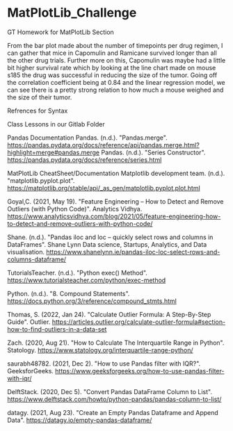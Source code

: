 # MatPlotLib_Challenge
GT Homework for MatPlotLib Section

From the bar plot made about the number of timepoints per drug regimen, I can gather that mice in Capomulin and Ramicane survived longer than all the other drug trials. Further more on this, Capomulin was maybe had a little bit higher survival rate which by looking at the line chart made on mouse s185 the drug was successful in reducing the size of the tumor. Going off the correlation coefficient being at 0.84 and the linear regression model, we can see there is a pretty strong relation to how much a mouse weighed and the size of their tumor.

Refrences for Syntax

Class Lessons in our Gitlab Folder

Pandas Documentation
Pandas. (n.d.). "Pandas.merge". https://pandas.pydata.org/docs/reference/api/pandas.merge.html?highlight=merge#pandas.merge
Pandas. (n.d.). "Series Constructor". https://pandas.pydata.org/docs/reference/series.html

MatPlotLib CheatSheet/Documentation
Matplotlib development team. (n.d.). "matplotlib.pyplot.plot". https://matplotlib.org/stable/api/_as_gen/matplotlib.pyplot.plot.html

Goyal,C. (2021, May 19). "Feature Engineering – How to Detect and Remove Outliers (with Python Code)". Analytics Vidhya. https://www.analyticsvidhya.com/blog/2021/05/feature-engineering-how-to-detect-and-remove-outliers-with-python-code/

Shane. (n.d.). "Pandas iloc and loc – quickly select rows and columns in DataFrames". Shane Lynn Data science, Startups, Analytics, and Data visualisation. https://www.shanelynn.ie/pandas-iloc-loc-select-rows-and-columns-dataframe/

TutorialsTeacher. (n.d.). "Python exec() Method". https://www.tutorialsteacher.com/python/exec-method

Python. (n.d.). "8. Compound Statements". https://docs.python.org/3/reference/compound_stmts.html

Thomas, S. (2022, Jan 24). "Calculate Outlier Formula: A Step-By-Step Guide". Outlier. https://articles.outlier.org/calculate-outlier-formula#section-how-to-find-outliers-in-a-data-set

Zach. (2020, Aug 21). "How to Calculate The Interquartile Range in Python". Statology. https://www.statology.org/interquartile-range-python/

saurabh48782. (2021, Dec 2). "How to use Pandas filter with IQR?". GeeksforGeeks. https://www.geeksforgeeks.org/how-to-use-pandas-filter-with-iqr/

DelftStack. (2020, Dec 5). "Convert Pandas DataFrame Column to List". https://www.delftstack.com/howto/python-pandas/pandas-column-to-list/

datagy. (2021, Aug 23). "Create an Empty Pandas Dataframe and Append Data".  https://datagy.io/empty-pandas-dataframe/
